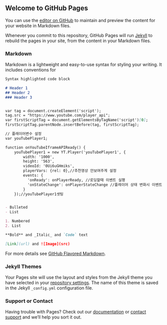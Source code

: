 ## Welcome to GitHub Pages

You can use the [editor on GitHub](https://github.com/soyant/soyant.github.io/edit/master/README.md) to maintain and preview the content for your website in Markdown files.

Whenever you commit to this repository, GitHub Pages will run [Jekyll](https://jekyllrb.com/) to rebuild the pages in your site, from the content in your Markdown files.

### Markdown

Markdown is a lightweight and easy-to-use syntax for styling your writing. It includes conventions for

```markdown
Syntax highlighted code block

# Header 1
## Header 2
### Header 3


var tag = document.createElement('script');
tag.src = "https://www.youtube.com/player_api";
var firstScriptTag = document.getElementsByTagName('script')[0];
firstScriptTag.parentNode.insertBefore(tag, firstScriptTag);

// 플레이어변수 설정
var youTubePlayer1;

function onYouTubeIframeAPIReady() {
    youTubePlayer1 = new YT.Player('youTubePlayer1', {
        width: '1000',
        height: '563',
        videoId: '0Ui6uGHmiks',
        playerVars: {rel: 0},//추천영상 안보여주게 설정
        events: {
          'onReady': onPlayerReady, //로딩할때 이벤트 실행
          'onStateChange': onPlayerStateChange //플레이어 상태 변화시 이벤트실행
        }
    });//youTubePlayer1셋팅


- Bulleted
- List

1. Numbered
2. List

**Bold** and _Italic_ and `Code` text

[Link](url) and ![Image](src)
```

For more details see [GitHub Flavored Markdown](https://guides.github.com/features/mastering-markdown/).

### Jekyll Themes

Your Pages site will use the layout and styles from the Jekyll theme you have selected in your [repository settings](https://github.com/soyant/soyant.github.io/settings). The name of this theme is saved in the Jekyll `_config.yml` configuration file.

### Support or Contact

Having trouble with Pages? Check out our [documentation](https://help.github.com/categories/github-pages-basics/) or [contact support](https://github.com/contact) and we’ll help you sort it out.
